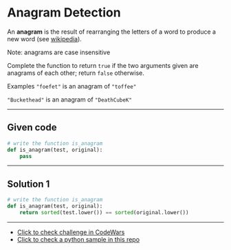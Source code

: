 # Anagram Detection

An **anagram** is the result of rearranging the letters of a word to produce a new word (see [wikipedia](https://en.wikipedia.org/wiki/Anagram)).

Note: anagrams are case insensitive

Complete the function to return `true` if the two arguments given are anagrams of each other; return `false` otherwise.

Examples
`"foefet"` is an anagram of `"toffee"`

`"Buckethead"` is an anagram of `"DeathCubeK"`

---

## Given code
```python
# write the function is_anagram
def is_anagram(test, original):
    pass
```

---

## Solution 1
```python
# write the function is_anagram
def is_anagram(test, original):
    return sorted(test.lower()) == sorted(original.lower())
```

---

- [Click to check challenge in CodeWars](https://www.codewars.com/kata/529eef7a9194e0cbc1000255)
- [Click to check a python sample in this repo](https://github.com/AugustoCarloPareja/codewars_challenges/blob/master/7_kyu/Anagram_Detection.py)